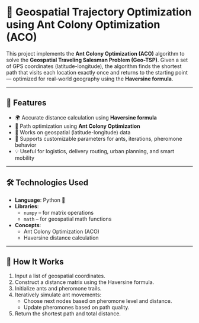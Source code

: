 # 🐜 Geospatial Trajectory Optimization using Ant Colony Optimization (ACO)

This project implements the **Ant Colony Optimization (ACO)** algorithm to solve the **Geospatial Traveling Salesman Problem (Geo-TSP)**. Given a set of GPS coordinates (latitude-longitude), the algorithm finds the shortest path that visits each location exactly once and returns to the starting point — optimized for real-world geography using the **Haversine formula**.

---

## 🚀 Features

- 🌍 Accurate distance calculation using **Haversine formula**
- 🐜 Path optimization using **Ant Colony Optimization**
- 📍 Works on geospatial (latitude-longitude) data
- 🔁 Supports customizable parameters for ants, iterations, pheromone behavior
- 💡 Useful for logistics, delivery routing, urban planning, and smart mobility

---

## 🛠️ Technologies Used

- **Language**: Python 🐍
- **Libraries**:
  - `numpy` – for matrix operations
  - `math` – for geospatial math functions
- **Concepts**:
  - Ant Colony Optimization (ACO)
  - Haversine distance calculation

---

## 📌 How It Works

1. Input a list of geospatial coordinates.
2. Construct a distance matrix using the Haversine formula.
3. Initialize ants and pheromone trails.
4. Iteratively simulate ant movements:
   - Choose next nodes based on pheromone level and distance.
   - Update pheromones based on path quality.
5. Return the shortest path and total distance.


